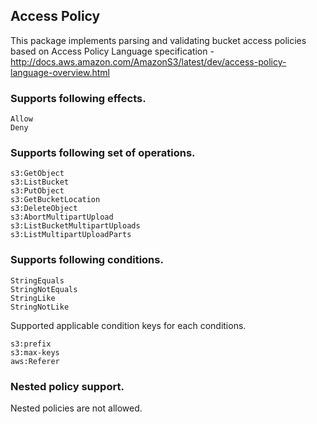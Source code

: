 ## Access Policy

This package implements parsing and validating bucket access policies based on Access Policy Language specification - http://docs.aws.amazon.com/AmazonS3/latest/dev/access-policy-language-overview.html

### Supports following effects.

    Allow
    Deny

### Supports following set of operations.

    s3:GetObject
    s3:ListBucket
    s3:PutObject
    s3:GetBucketLocation
    s3:DeleteObject
    s3:AbortMultipartUpload
    s3:ListBucketMultipartUploads
    s3:ListMultipartUploadParts

### Supports following conditions.

    StringEquals
    StringNotEquals
    StringLike
    StringNotLike

Supported applicable condition keys for each conditions.

    s3:prefix
    s3:max-keys
    aws:Referer

### Nested policy support.

Nested policies are not allowed.
